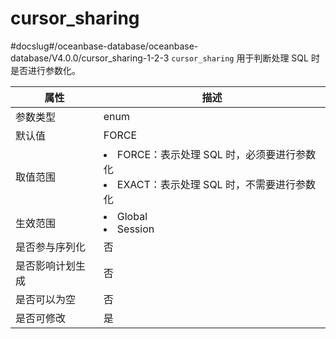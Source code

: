 cursor_sharing 
===================================
#docslug#/oceanbase-database/oceanbase-database/V4.0.0/cursor_sharing-1-2-3
`cursor_sharing` 用于判断处理 SQL 时是否进行参数化。


|    属性    |                                                                       描述                                                                        |
|----------|-------------------------------------------------------------------------------------------------------------------------------------------------|
| 参数类型     | enum                                                                                                                                            |
| 默认值      | FORCE                                                                                                                                           |
| 取值范围     | <li> FORCE：表示处理 SQL 时，必须要进行参数化   <li> EXACT：表示处理 SQL 时，不需要进行参数化    |
| 生效范围     | <li> Global   <li> Session                                         |
| 是否参与序列化  | 否                                                                                                                                               |
| 是否影响计划生成 | 否                                                                                                                                               |
| 是否可以为空   | 否                                                                                                                                               |
| 是否可修改    | 是                                                                                                                                               |


